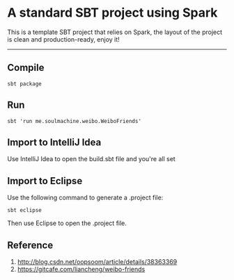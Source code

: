 A standard SBT project using Spark
==================================

This is a template SBT project that relies on Spark, the layout of the project is clean and production-ready, enjoy it!

----------


Compile
-------

    sbt package

Run
---

    sbt 'run me.soulmachine.weibo.WeiboFriends'

Import to IntelliJ Idea
-----------------------
Use IntelliJ Idea to open the build.sbt file and you're all set

Import to Eclipse
-----------------
Use the following command to generate a .project file:

    sbt eclipse

Then use Eclipse to open the .project file.

Reference
---------
 1. <http://blog.csdn.net/oopsoom/article/details/38363369>
 2. <https://gitcafe.com/liancheng/weibo-friends>
